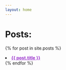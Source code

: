 ```yaml
---
layout: home
---
```


# Posts:

{% for post in site.posts %}
<li><b><a style="color:darkorchid" href="/-JaBlog-{{ post.url }}">{{ post.title }}</a></b></li>
{% endfor %}

